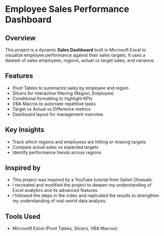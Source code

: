 # Employee Sales Performance Dashboard

##  Overview
This project is a dynamic **Sales Dashboard** built in Microsoft Excel to visualize employee performance against their sales targets. It uses a dataset of sales employees, regions, actual vs target sales, and variance.

##  Features
-  Pivot Tables to summarize sales by employee and region
-  Slicers for interactive filtering (Region, Employee)
-  Conditional formatting to highlight KPIs
-  VBA Macros to automate repetitive tasks
-  Target vs Actual vs Difference metrics
-  Dashboard layout for management overview

##  Key Insights
- Track which regions and employees are hitting or missing targets
- Compare actual sales vs expected targets
- Identify performance trends across regions


##  Inspired by
- This project was inspired by a YouTube tutorial from Satish Dhawale.
- I recreated and modified the project to deepen my understanding of Excel analytics and its advanced features.
- I followed the steps in the video and replicated the results to strengthen my understanding of real-world data analysis.

## Tools Used
- Microsoft Excel (Pivot Tables, Slicers, VBA Macros)
